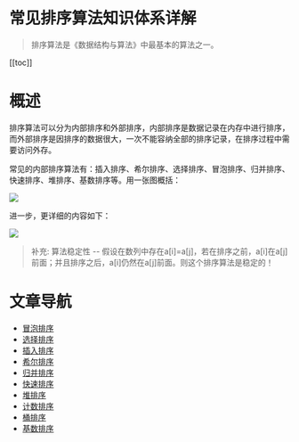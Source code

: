 # 常见排序算法知识体系详解

> 排序算法是《数据结构与算法》中最基本的算法之一。

[[toc]]

# 概述

排序算法可以分为内部排序和外部排序，内部排序是数据记录在内存中进行排序，而外部排序是因排序的数据很大，一次不能容纳全部的排序记录，在排序过程中需要访问外存。

常见的内部排序算法有：插入排序、希尔排序、选择排序、冒泡排序、归并排序、快速排序、堆排序、基数排序等。用一张图概括：

![](/_images/programming/algorithm/sort/排序算法总结.png)

进一步，更详细的内容如下：

![](/_images/programming/algorithm/sort/详细内容.png)

> 补充: 算法稳定性 -- 假设在数列中存在a[i]=a[j]，若在排序之前，a[i]在a[j]前面；并且排序之后，a[i]仍然在a[j]前面。则这个排序算法是稳定的！ 

# 文章导航

* [冒泡排序](/md/c++/programming/algorithm/sort/algorithm-sort-bubble.md)
* [选择排序](/md/c++/programming/algorithm/sort/algorithm-sort-select.md)
* [插入排序](/md/c++/programming/algorithm/sort/algorithm-sort-insert.md)
* [希尔排序](/md/c++/programming/algorithm/sort/algorithm-sort-shell.md)
* [归并排序](/md/c++/programming/algorithm/sort/algorithm-sort-merge.md)
* [快速排序](/md/c++/programming/algorithm/sort/algorithm-sort-quick.md)
* [堆排序](/md/c++/programming/algorithm/sort/algorithm-sort-heap.md)
* [计数排序](/md/c++/programming/algorithm/sort/algorithm-sort-counting.md)
* [桶排序](/md/c++/programming/algorithm/sort/algorithm-sort-bucket.md)
* [基数排序](/md/c++/programming/algorithm/sort/algorithm-sort-radix.md)

